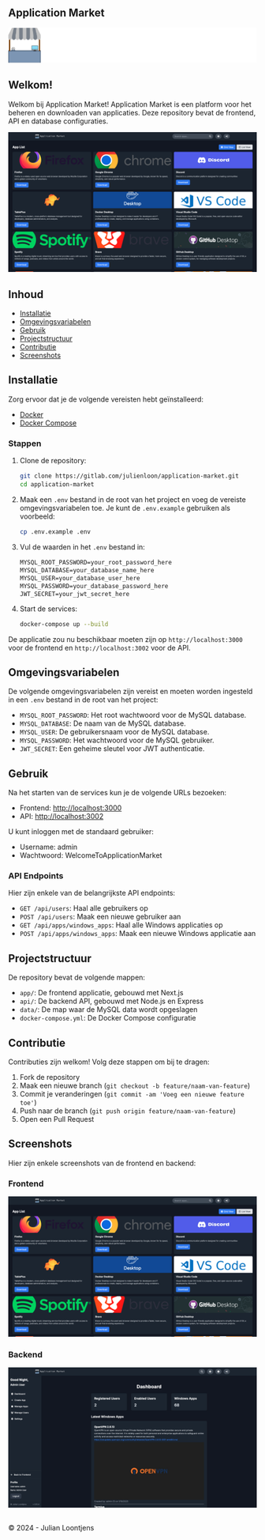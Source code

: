 ## Application Market
![Application Market Logo](./assets/images/Long-LOGO_Application-Market_Dark-Mode.png)

## Welkom!
Welkom bij Application Market! Application Market is een platform voor het beheren en downloaden van applicaties. Deze repository bevat de frontend, API en database configuraties.

![Application Market](./assets/images/Application-Market_v.0.10.4.png)

## Inhoud

- [Installatie](#installatie)
- [Omgevingsvariabelen](#omgevingsvariabelen)
- [Gebruik](#gebruik)
- [Projectstructuur](#projectstructuur)
- [Contributie](#contributie)
- [Screenshots](#Screenshots)

## Installatie

Zorg ervoor dat je de volgende vereisten hebt geïnstalleerd:

- [Docker](https://www.docker.com/)
- [Docker Compose](https://docs.docker.com/compose/)

### Stappen

1. Clone de repository:

    ```sh
    git clone https://gitlab.com/julienloon/application-market.git
    cd application-market
    ```

2. Maak een `.env` bestand in de root van het project en voeg de vereiste omgevingsvariabelen toe. Je kunt de `.env.example` gebruiken als voorbeeld:

    ```sh
    cp .env.example .env
    ```

3. Vul de waarden in het `.env` bestand in:

    ```env
    MYSQL_ROOT_PASSWORD=your_root_password_here
    MYSQL_DATABASE=your_database_name_here
    MYSQL_USER=your_database_user_here
    MYSQL_PASSWORD=your_database_password_here
    JWT_SECRET=your_jwt_secret_here
    ```

4. Start de services:

    ```sh
    docker-compose up --build
    ```

De applicatie zou nu beschikbaar moeten zijn op `http://localhost:3000` voor de frontend en `http://localhost:3002` voor de API.

## Omgevingsvariabelen

De volgende omgevingsvariabelen zijn vereist en moeten worden ingesteld in een `.env` bestand in de root van het project:

- `MYSQL_ROOT_PASSWORD`: Het root wachtwoord voor de MySQL database.
- `MYSQL_DATABASE`: De naam van de MySQL database.
- `MYSQL_USER`: De gebruikersnaam voor de MySQL database.
- `MYSQL_PASSWORD`: Het wachtwoord voor de MySQL gebruiker.
- `JWT_SECRET`: Een geheime sleutel voor JWT authenticatie.

## Gebruik

Na het starten van de services kun je de volgende URLs bezoeken:

- Frontend: [http://localhost:3000](http://localhost:3000)
- API: [http://localhost:3002](http://localhost:3002)

U kunt inloggen met de standaard gebruiker:

- Username: admin
- Wachtwoord: WelcomeToApplicationMarket

### API Endpoints

Hier zijn enkele van de belangrijkste API endpoints:

- `GET /api/users`: Haal alle gebruikers op
- `POST /api/users`: Maak een nieuwe gebruiker aan
- `GET /api/apps/windows_apps`: Haal alle Windows applicaties op
- `POST /api/apps/windows_apps`: Maak een nieuwe Windows applicatie aan

## Projectstructuur

De repository bevat de volgende mappen:

- `app/`: De frontend applicatie, gebouwd met Next.js
- `api/`: De backend API, gebouwd met Node.js en Express
- `data/`: De map waar de MySQL data wordt opgeslagen
- `docker-compose.yml`: De Docker Compose configuratie

## Contributie

Contributies zijn welkom! Volg deze stappen om bij te dragen:

1. Fork de repository
2. Maak een nieuwe branch (`git checkout -b feature/naam-van-feature`)
3. Commit je veranderingen (`git commit -am 'Voeg een nieuwe feature toe'`)
4. Push naar de branch (`git push origin feature/naam-van-feature`)
5. Open een Pull Request

## Screenshots

Hier zijn enkele screenshots van de frontend en backend:

### Frontend

![Frontend Screenshot](./assets/images/Frontend_v.0.10.4.png)

### Backend

![Backend Screenshot](./assets/images/Backend_v.0.10.4.png)

##
&copy; 2024 - Julian Loontjens 
